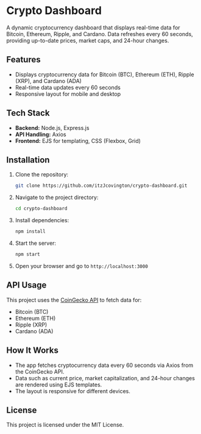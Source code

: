
# Crypto Dashboard

A dynamic cryptocurrency dashboard that displays real-time data for Bitcoin, Ethereum, Ripple, and Cardano. Data refreshes every 60 seconds, providing up-to-date prices, market caps, and 24-hour changes.

## Features

- Displays cryptocurrency data for Bitcoin (BTC), Ethereum (ETH), Ripple (XRP), and Cardano (ADA)
- Real-time data updates every 60 seconds
- Responsive layout for mobile and desktop

## Tech Stack

- **Backend:** Node.js, Express.js
- **API Handling:** Axios
- **Frontend:** EJS for templating, CSS (Flexbox, Grid)

## Installation

1. Clone the repository:
   ```bash
   git clone https://github.com/itzJcovington/crypto-dashboard.git
   ```
2. Navigate to the project directory:
   ```bash
   cd crypto-dashboard
   ```
3. Install dependencies:
   ```bash
   npm install
   ```
4. Start the server:
   ```bash
   npm start
   ```
5. Open your browser and go to `http://localhost:3000`

## API Usage

This project uses the [CoinGecko API](https://www.coingecko.com/en/api) to fetch data for:

- Bitcoin (BTC)
- Ethereum (ETH)
- Ripple (XRP)
- Cardano (ADA)

## How It Works

- The app fetches cryptocurrency data every 60 seconds via Axios from the CoinGecko API.
- Data such as current price, market capitalization, and 24-hour changes are rendered using EJS templates.
- The layout is responsive for different devices.

## License

This project is licensed under the MIT License.
